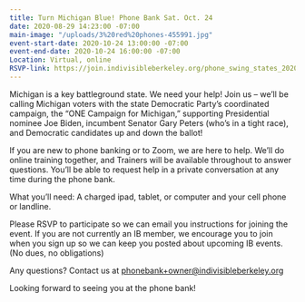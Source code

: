 ```yaml
---
title: Turn Michigan Blue! Phone Bank Sat. Oct. 24
date: 2020-08-29 14:23:00 -07:00
main-image: "/uploads/3%20red%20phones-455991.jpg"
event-start-date: 2020-10-24 13:00:00 -07:00
event-end-date: 2020-10-24 16:00:00 -07:00
Location: Virtual, online
RSVP-link: https://join.indivisibleberkeley.org/phone_swing_states_2020_10_24
---
```


Michigan is a key battleground state. We need your help! Join us – we’ll be calling Michigan voters with the state Democratic Party’s coordinated campaign, the “ONE Campaign for Michigan,” supporting Presidential nominee Joe Biden, incumbent Senator Gary Peters (who’s in a tight race), and Democratic candidates up and down the ballot!

If you are new to phone banking or to Zoom, we are here to help. We’ll do online training together, and Trainers will be available throughout to answer questions. You’ll be able to request help in a private conversation at any time during the phone bank.

What you’ll need: A charged ipad, tablet, or computer and your cell phone or landline.

Please RSVP to participate so we can email you instructions for joining the event. If you are not currently an IB member, we encourage you to join when you sign up so we can keep you posted about upcoming IB events.  (No dues, no obligations)

Any questions? Contact us at phonebank+owner@indivisibleberkeley.org

Looking forward to seeing you at the phone bank!